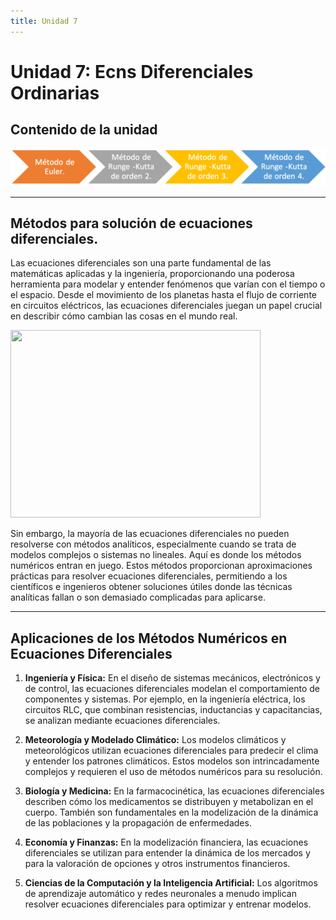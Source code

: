 ```yaml
---
title: Unidad 7
---
```

# Unidad 7: Ecns Diferenciales Ordinarias

## Contenido de la unidad

<img src="https://github.com/BioAITeamLearning/Metodos_2023_03_UAM/blob/main/images/contenidoU6.png?raw=true"/>

---

## Métodos para solución de ecuaciones diferenciales.

Las ecuaciones diferenciales son una parte fundamental de las matemáticas aplicadas y la ingeniería, proporcionando una poderosa herramienta para modelar y entender fenómenos que varían con el tiempo o el espacio. Desde el movimiento de los planetas hasta el flujo de corriente en circuitos eléctricos, las ecuaciones diferenciales juegan un papel crucial en describir cómo cambian las cosas en el mundo real.

<img src="https://lambdai.files.wordpress.com/2011/12/lorenz1.jpg" width="400" height="300" />

Sin embargo, la mayoría de las ecuaciones diferenciales no pueden resolverse con métodos analíticos, especialmente cuando se trata de modelos complejos o sistemas no lineales. Aquí es donde los métodos numéricos entran en juego. Estos métodos proporcionan aproximaciones prácticas para resolver ecuaciones diferenciales, permitiendo a los científicos e ingenieros obtener soluciones útiles donde las técnicas analíticas fallan o son demasiado complicadas para aplicarse.

---

## Aplicaciones de los Métodos Numéricos en Ecuaciones Diferenciales

1. **Ingeniería y Física:** En el diseño de sistemas mecánicos, electrónicos y de control, las ecuaciones diferenciales modelan el comportamiento de componentes y sistemas. Por ejemplo, en la ingeniería eléctrica, los circuitos RLC, que combinan resistencias, inductancias y capacitancias, se analizan mediante ecuaciones diferenciales.

2. **Meteorología y Modelado Climático:** Los modelos climáticos y meteorológicos utilizan ecuaciones diferenciales para predecir el clima y entender los patrones climáticos. Estos modelos son intrincadamente complejos y requieren el uso de métodos numéricos para su resolución.

3. **Biología y Medicina:** En la farmacocinética, las ecuaciones diferenciales describen cómo los medicamentos se distribuyen y metabolizan en el cuerpo. También son fundamentales en la modelización de la dinámica de las poblaciones y la propagación de enfermedades.

4. **Economía y Finanzas:** En la modelización financiera, las ecuaciones diferenciales se utilizan para entender la dinámica de los mercados y para la valoración de opciones y otros instrumentos financieros.

5. **Ciencias de la Computación y la Inteligencia Artificial:** Los algoritmos de aprendizaje automático y redes neuronales a menudo implican resolver ecuaciones diferenciales para optimizar y entrenar modelos.
